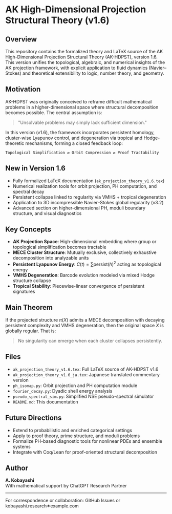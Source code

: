 # AK High-Dimensional Projection Structural Theory (v1.6)

## Overview
This repository contains the formalized theory and LaTeX source of the AK High-Dimensional Projection Structural Theory (AK-HDPST), version 1.6. This version unifies the topological, algebraic, and numerical insights of the AK projection framework, with explicit application to fluid dynamics (Navier–Stokes) and theoretical extensibility to logic, number theory, and geometry.

## Motivation
AK-HDPST was originally conceived to reframe difficult mathematical problems in a higher-dimensional space where structural decomposition becomes possible. The central assumption is:

> "Unsolvable problems may simply lack sufficient dimension."

In this version (v1.6), the framework incorporates persistent homology, cluster-wise Lyapunov control, and degeneration via tropical and Hodge-theoretic mechanisms, forming a closed feedback loop:

```
Topological Simplification ⇄ Orbit Compression ⇄ Proof Tractability
```

## New in Version 1.6
- Fully formalized LaTeX documentation (`ak_projection_theory_v1.6.tex`)
- Numerical realization tools for orbit projection, PH computation, and spectral decay
- Persistent collapse linked to regularity via VMHS + tropical degeneration
- Application to 3D incompressible Navier–Stokes global regularity (v3.2)
- Advanced section on higher-dimensional PH, moduli boundary structure, and visual diagnostics

## Key Concepts
- **AK Projection Space**: High-dimensional embedding where group or topological simplification becomes tractable
- **MECE Cluster Structure**: Mutually exclusive, collectively exhaustive decomposition into analyzable units
- **Persistent Lyapunov Energy**: $C(t) = \sum \mathrm{persist}(h)^2$ acting as topological energy
- **VMHS Degeneration**: Barcode evolution modeled via mixed Hodge structure collapse
- **Tropical Stability**: Piecewise-linear convergence of persistent signatures

## Main Theorem
If the projected structure $\pi(X)$ admits a MECE decomposition with decaying persistent complexity and VMHS degeneration, then the original space $X$ is globally regular. That is:

> No singularity can emerge when each cluster collapses persistently.

## Files
- `ak_projection_theory_v1.6.tex`: Full LaTeX source of AK-HDPST v1.6
- `ak_projection_theory_v1.6_ja.tex`: Japanese translated commentary version
- `ph_isomap.py`: Orbit projection and PH computation module
- `fourier_decay.py`: Dyadic shell energy analysis
- `pseudo_spectral_sim.py`: Simplified NSE pseudo-spectral simulator
- `README.md`: This documentation

## Future Directions
- Extend to probabilistic and enriched categorical settings
- Apply to proof theory, prime structure, and moduli problems
- Formalize PH-based diagnostic tools for nonlinear PDEs and ensemble systems
- Integrate with Coq/Lean for proof-oriented structural decomposition

## Author
**A. Kobayashi**  
With mathematical support by ChatGPT Research Partner

---
For correspondence or collaboration: GitHub Issues or kobayashi.research✶example.com
